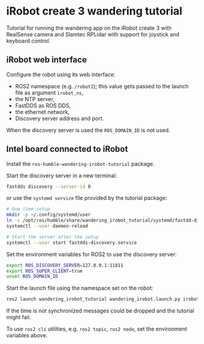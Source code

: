 # iRobot create 3 wandering tutorial

Tutorial for running the wandering app on the iRobot create 3 with
RealSense camera and Slamtec RPLidar with support for joystick and
keyboard control.

## iRobot web interface

Configure the robot using its web interface:

- ROS2 namespace (e.g. `/robot2`); this value gets passed to the launch file as argument `irobot_ns`,
- the NTP server,
- FastDDS as ROS DDS,
- the ethernet network,
- Discovery server address and port.

When the discovery server is used the `ROS_DOMAIN_ID` is not used.

## Intel board connected to iRobot

Install the `ros-humble-wandering-irobot-tutorial` package.

Start the discovery server in a new terminal:

```bash
fastdds discovery --server-id 0
```

or use the `systemd service` file provided by the tutorial package:

```bash
# One time setup
mkdir -p ~/.config/systemd/user
ln -s /opt/ros/humble/share/wandering_irobot_tutorial/systemd/fastdd-discovery.service ~/.config/systemd/user
systemctl --user daemon-reload

# Start the server after the setup
systemctl --user start fastdds-discovery.service
```

Set the environment variables for ROS2 to use the discovery server:

```bash
export ROS_DISCOVERY_SERVER=127.0.0.1:11811
export ROS_SUPER_CLIENT=true
unset ROS_DOMAIN_ID
```

Start the launch file using the namespace set on the robot:

```bash
ros2 launch wandering_irobot_tutorial wandering_irobot.launch.py irobot_ns:=/robot2
```

If the time is not synchronized messages could be dropped and the tutorial might fail.

To use `ros2 cli` utilities, e.g. `ros2 topic`, `ros2 node`, set the
environment variables above.
